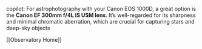 copilot: For astrophotography with your Canon EOS 1000D, a great option is the **Canon EF 300mm f/4L IS USM lens**. It’s well-regarded for its sharpness and minimal chromatic aberration, which are crucial for capturing stars and deep-sky objects

[[Observatory Home]]
